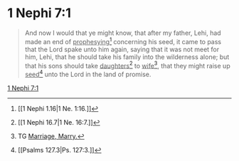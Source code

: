 # 1 Nephi 7:1

> And now I would that ye might know, that after my father, Lehi, had made an end of <u>prophesying</u>[^a] concerning his seed, it came to pass that the Lord spake unto him again, saying that it was not meet for him, Lehi, that he should take his family into the wilderness alone; but that his sons should take <u>daughters</u>[^b] to <u>wife</u>[^c], that they might raise up <u>seed</u>[^d] unto the Lord in the land of promise.

[1 Nephi 7:1](https://www.churchofjesuschrist.org/study/scriptures/bofm/1-ne/7?lang=eng&id=p1#p1)


[^a]: [[1 Nephi 1.16|1 Ne. 1:16.]]
[^b]: [[1 Nephi 16.7|1 Ne. 16:7.]]
[^c]: TG [Marriage, Marry.](https://www.churchofjesuschrist.org/study/scriptures/tg/marriage-marry?lang=eng)
[^d]: [[Psalms 127.3|Ps. 127:3.]]
